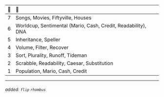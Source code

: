 | 🌱  | 🌿 |
| :---: | :--- |
| 7  | Songs, Movies, Fiftyville, Houses  |
| 6  | Worldcup, Sentimental (Mario, Cash, Credit, Readability), DNA  |
| 5  | Inheritance, Speller  |
| 4  | Volume, Filter, Recover  |
| 3  | Sort, Plurality, Runoff, Tideman  |
| 2  | Scrabble, Readability, Caesar, Substitution  |
| 1  | Population, Mario, Cash, Credit  |

---
###### added: `flip` `rhombus`
